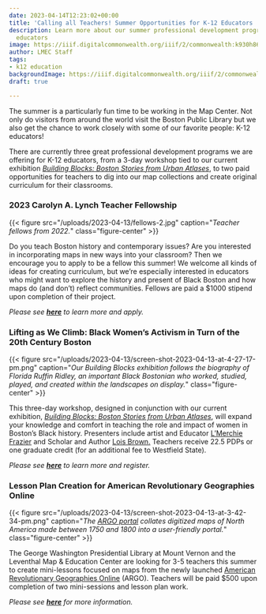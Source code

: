 ```yaml
---
date: 2023-04-14T12:23:02+00:00
title: 'Calling all Teachers! Summer Opportunities for K-12 Educators '
description: Learn more about our summer professional development programs for K-12
  educators
image: https://iiif.digitalcommonwealth.org/iiif/2/commonwealth:k930h865k/full/2000,/0/default.jpg
author: LMEC Staff
tags:
- k12 education
backgroundImage: https://iiif.digitalcommonwealth.org/iiif/2/commonwealth:k930h865k/321,256,3481,2316/2000,/0/default.jpg
draft: true

---
```

The summer is a particularly fun time to be working in the Map Center. Not only do visitors from around the world visit the Boston Public Library but we also get the chance to work closely with some of our favorite people: K-12 educators!

There are currently three great professional development programs we are offering for K-12 educators, from a 3-day workshop tied to our current exhibition [_Building Blocks: Boston Stories from Urban Atlases_](https://www.leventhalmap.org/digital-exhibitions/building-blocks/), to two paid opportunities for teachers to dig into our map collections and create original curriculum for their classrooms.

### 2023 Carolyn A. Lynch Teacher Fellowship

{{< figure src="/uploads/2023-04-13/fellows-2.jpg" caption="_Teacher fellows from 2022._" class="figure-center" >}}

Do you teach Boston history and contemporary issues? Are you interested in incorporating maps in new ways into your classroom? Then we encourage you to apply to be a fellow this summer! We welcome all kinds of ideas for creating curriculum, but we’re especially interested in educators who might want to explore the history and present of Black Boston and how maps do (and don’t) reflect communities. Fellows are paid a $1000 stipend upon completion of their project.

_Please see_ [**_here_**](https://www.leventhalmap.org/education/k12/2021-lynch-summer-teacher-fellowship/) _to learn more and apply._

### Lifting as We Climb: Black Women’s Activism in Turn of the 20th Century Boston

{{< figure src="/uploads/2023-04-13/screen-shot-2023-04-13-at-4-27-17-pm.png" caption="_Our Building Blocks exhibition follows the biography of Florida Ruffin Ridley, an important Black Bostonian who worked, studied, played, and created within the landscapes on display._" class="figure-center" >}}

This three-day workshop, designed in conjunction with our current exhibition, [_Building Blocks: Boston Stories from Urban Atlases_](https://www.leventhalmap.org/digital-exhibitions/building-blocks/), will expand your knowledge and comfort in teaching the role and impact of women in Boston’s Black history. Presenters include artist and Educator [L’Merchie Frazier](http://lmerchiefrazier.org/) and Scholar and Author [Lois Brown.](https://english.asu.edu/content/lois-brown) Teachers receive 22.5 PDPs or one graduate credit (for an additional fee to Westfield State).

_Please see_ [**_here_**](https://www.leventhalmap.org/education/k12/2021-lynch-summer-teacher-fellowship/) _to learn more and register._

### Lesson Plan Creation for American Revolutionary Geographies Online

{{< figure src="/uploads/2023-04-13/screen-shot-2023-04-13-at-3-42-34-pm.png" caption="_The_ [_ARGO portal_](https://www.argomaps.org/) _collates digitized maps of North America made between 1750 and 1800 into a user-friendly portal._" class="figure-center" >}}

The George Washington Presidential Library at Mount Vernon and the Leventhal Map & Education Center are looking for 3-5 teachers this summer to create mini-lessons focused on maps from the newly launched [American Revolutionary Geographies Online](https://www.argomaps.org/) (ARGO). Teachers will be paid $500 upon completion of two mini-sessions and lesson plan work.

_Please see_ [**_here_**](https://docs.google.com/document/d/1bV8jqVWcETGsYCwX6upBUTqJMUcZnFxSapnqO-P9K1o/edit?usp=sharing) _for more information._